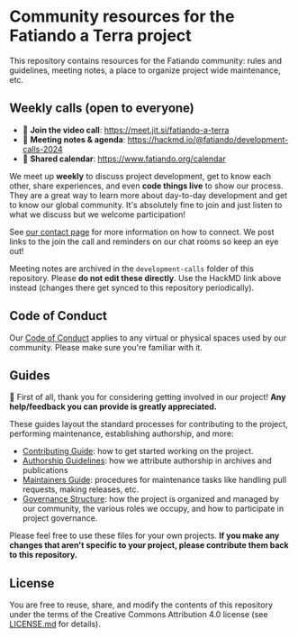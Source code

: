 # Community resources for the Fatiando a Terra project

This repository contains resources for the Fatiando community: rules and
guidelines, meeting notes, a place to organize project wide maintenance, etc.

## Weekly calls (open to everyone)

* 📱 **Join the video call**: https://meet.jit.si/fatiando-a-terra
* 📜 **Meeting notes & agenda**: https://hackmd.io/@fatiando/development-calls-2024
* 📅 **Shared calendar**: https://www.fatiando.org/calendar

We meet up **weekly** to discuss project development, get to know each other,
share experiences, and even **code things live** to show our process.
They are a great way to learn more about day-to-day development and get to
know our global community.
It's absolutely fine to join and just listen to what we discuss
but we welcome participation!

See [our contact page](https://www.fatiando.org/contact) for more information
on how to connect. We post links to the join the call and reminders on our
chat rooms so keep an eye out!

Meeting notes are archived in the `development-calls` folder of this repository.
Please **do not edit these directly**. Use the HackMD link above instead
(changes there get synced to this repository periodically).

## Code of Conduct

Our [Code of Conduct](CODE_OF_CONDUCT.md) applies to any virtual or physical
spaces used by our community.
Please make sure you're familiar with it.

## Guides

:tada: First of all, thank you for considering getting involved in our project!
**Any help/feedback you can provide is greatly appreciated.**

These guides layout the standard processes for contributing to the project,
performing maintenance, establishing authorship, and more:

* [Contributing Guide](CONTRIBUTING.md): how to get started working on the
  project.
* [Authorship Guidelines](AUTHORSHIP.md): how we attribute authorship in
  archives and publications
* [Maintainers Guide](MAINTENANCE.md): procedures for maintenance tasks like
  handling pull requests, making releases, etc.
* [Governance Structure](GOVERNANCE.md): how the project is organized and
  managed by our community, the various roles we occupy, and how to participate
  in project governance.

Please feel free to use these files for your own projects.
**If you make any changes that aren't specific to your project,
please contribute them back to this repository.**

## License

You are free to reuse, share, and modify the contents of this repository under
the terms of the Creative Commons Attribution 4.0 license (see
[LICENSE.md](LICENSE.md) for details).
